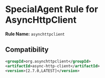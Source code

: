 # SpecialAgent Rule for AsyncHttpClient

**Rule Name:** `asynchttpclient`

## Compatibility

```xml
<groupId>org.asynchttpclient</groupId>
<artifactId>async-http-client</artifactId>
<version>[2.7.0,LATEST]</version>
```